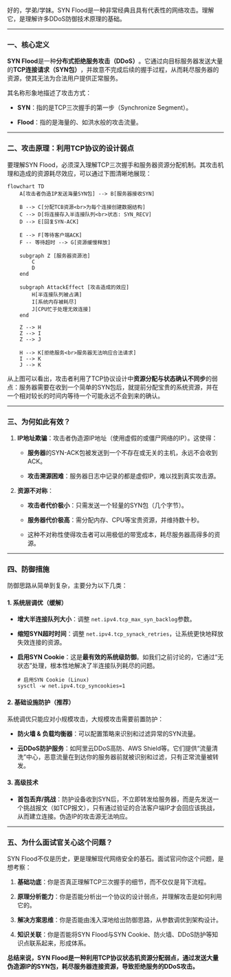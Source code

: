 好的，学弟/学妹。SYN Flood是一种非常经典且具有代表性的网络攻击。理解它，是理解许多DDoS防御技术原理的基础。

---

### ​**一、核心定义**​

​**SYN Flood**​ 是一种**分布式拒绝服务攻击（DDoS）​**。它通过向目标服务器发送大量的**TCP连接请求（SYN包）​**，并故意不完成后续的握手过程，从而耗尽服务器的资源，使其无法为合法用户提供正常服务。

其名称形象地描述了攻击方式：

- ​**SYN**​：指的是TCP三次握手的第一步（Synchronize Segment）。
    
- ​**Flood**​：指的是海量的、如洪水般的攻击流量。
    

---

### ​**二、攻击原理：利用TCP协议的设计弱点**​

要理解SYN Flood，必须深入理解TCP三次握手和服务器资源分配机制。其攻击机理和造成的资源耗尽效应，可以通过下图清晰地展现：

```
flowchart TD
    A[攻击者伪造IP发送海量SYN包] --> B[服务器接收SYN]

    B --> C[分配TCB资源<br>为每个连接创建数据结构]
    C --> D[将连接存入半连接队列<br>状态: SYN_RECV]
    D --> E[回复SYN-ACK]

    E --> F[等待客户端ACK]
    F -- 等待超时 --> G[资源缓慢释放]

    subgraph Z [服务器资源池]
        C
        D
    end

    subgraph AttackEffect [攻击造成的效应]
        H[半连接队列被占满]
        I[系统内存被耗尽]
        J[CPU忙于处理无效连接]
    end

    Z --> H
    Z --> I
    Z --> J

    H --> K[拒绝服务<br>服务器无法响应合法请求]
    I --> K
    J --> K
```

从上图可以看出，攻击者利用了TCP协议设计中**资源分配与状态确认不同步**的弱点：服务器需要在收到一个简单的SYN包后，就提前分配宝贵的系统资源，并在一个相对较长的时间内等待一个可能永远不会到来的确认。

---

### ​**三、为何如此有效？​**​

1. ​**IP地址欺骗**​：攻击者伪造源IP地址（使用虚假的或僵尸网络的IP）。这使得：
    
    - ​**服务器**的SYN-ACK包被发送到一个不存在或无关的主机，永远不会收到ACK。
        
    - ​**攻击溯源困难**​：服务器日志中记录的都是虚假IP，难以找到真实攻击源。
        
    
2. ​**资源不对称**​：
    
    - ​**攻击者代价极小**​：只需发送一个轻量的SYN包（几个字节）。
        
    - ​**服务器代价极高**​：需分配内存、CPU等宝贵资源，并维持数十秒。
        
    - 这种不对称性使得攻击者可以用极低的带宽成本，耗尽服务器高得多的资源。
        
    

---

### ​**四、防御措施**​

防御思路从简单到复杂，主要分为以下几类：

#### ​**1. 系统层调优（缓解）​**​

- ​**增大半连接队列大小**​：调整 `net.ipv4.tcp_max_syn_backlog`参数。
    
- ​**缩短SYN超时时间**​：调整 `net.ipv4.tcp_synack_retries`，让系统更快地释放失效连接的资源。
    
- ​**启用SYN Cookie**​：这是**最有效的系统级防御**。如我们之前讨论的，它通过“无状态”处理，根本性地解决了半连接队列耗尽的问题。
    
    ```
    # 启用SYN Cookie (Linux)
    sysctl -w net.ipv4.tcp_syncookies=1
    ```
    

#### ​**2. 基础设施防护（推荐）​**​

系统调优只能应对小规模攻击，大规模攻击需要前置防护：

- ​**防火墙 & 负载均衡器**​：可以配置策略来识别和过滤异常的SYN流量。
    
- ​**云DDoS防护服务**​：如阿里云DDoS高防、AWS Shield等。它们提供“流量清洗”中心，恶意流量在到达你的服务器前就被识别和过滤，只有正常流量被转发。
    

#### ​**3. 高级技术**​

- ​**首包丢弃/挑战**​：防护设备收到SYN后，不立即转发给服务器，而是先发送一个挑战报文（如TCP报文），只有通过验证的合法客户端IP才会回应该挑战，从而建立连接。伪造IP的攻击源无法响应。
    

---

### ​**五、为什么面试官关心这个问题？​**​

SYN Flood不仅是历史，更是理解现代网络安全的基石。面试官问你这个问题，是想考察：

1. ​**基础功底**​：你是否真正理解TCP三次握手的细节，而不仅仅是背下流程。
    
2. ​**原理分析能力**​：你是否能分析出一个协议的设计弱点，并理解攻击是如何利用它的。
    
3. ​**解决方案思维**​：你是否能由浅入深地给出防御思路，从参数调优到架构设计。
    
4. ​**知识关联**​：你是否能将SYN Flood与SYN Cookie、防火墙、DDoS防护等知识点联系起来，形成体系。
    

​**总结来说，SYN Flood是一种利用TCP协议状态机资源分配弱点，通过发送大量伪造源IP的SYN包，耗尽服务器连接资源，导致拒绝服务的DDoS攻击。​**
